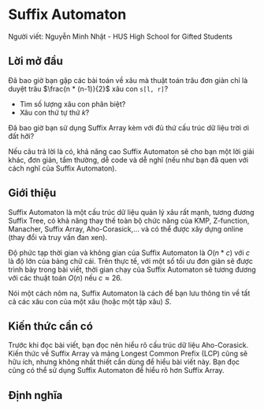 # Suffix Automaton

Người viết: Nguyễn Minh Nhật - HUS High School for Gifted Students

## Lời mở đầu

Đã bao giờ bạn gặp các bài toán về xâu mà thuật toán trâu đơn giản chỉ là duyệt trâu $\frac{n * (n-1)}{2}$ xâu con `s[l, r]`?
- Tìm số lượng xâu con phân biệt?
- Xâu con thứ tự thứ $k$?

Đã bao giờ bạn sử dụng Suffix Array kèm với đủ thứ cấu trúc dữ liệu trời ơi đất hỡi?

Nếu câu trả lời là có, khả năng cao Suffix Automaton sẽ cho bạn một lời giải khác, đơn giản, tầm thường, dễ code và dễ nghĩ (nếu như bạn đã quen với cách nghĩ của Suffix Automaton).

## Giới thiệu

Suffix Automaton là một cấu trúc dữ liệu quản lý xâu rất mạnh, tương đương Suffix Tree, có khả năng thay thế toàn bộ chức năng của KMP, Z-function, Manacher, Suffix Array, Aho-Corasick,... và có thể được xây dựng online (thay đổi và truy vấn đan xen).

Độ phức tạp thời gian và không gian của Suffix Automaton là $O(n*c)$ với $c$ là độ lớn của bảng chữ cái. Trên thực tế, với một số tối ưu đơn giản sẽ được trình bày trong bài viết, thời gian chạy của Suffix Automaton sẽ tương đương với các thuật toán $O(n)$ nếu $c \approx 26$.

Nói một cách nôm na, Suffix Automaton là cách để bạn lưu thông tin về tất cả các xâu con của một xâu (hoặc một tập xâu) $S$.

## Kiến thức cần có

Trước khi đọc bài viết, bạn đọc nên hiểu rõ cấu trúc dữ liệu Aho-Corasick. Kiến thức về Suffix Array và mảng Longest Common Prefix (LCP) cũng sẽ hữu ích, nhưng không nhất thiết cần dùng để hiểu bài viết này. Bạn đọc cũng có thể sử dụng Suffix Automaton để hiểu rõ hơn Suffix Array.

## Định nghĩa


